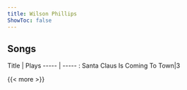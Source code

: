 ```yaml
---
title: Wilson Phillips
ShowToc: false
---
```


## Songs
Title | Plays 
----- | ----- : 
Santa Claus Is Coming To Town|3

{{< more >}}